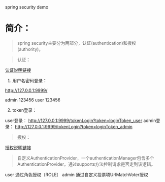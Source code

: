 spring security demo
# 简介：
> spring security主要分为两部分，认证(authentication)和授权(authority)。

> 认证：

[认证说明链接](https://blog.csdn.net/qq_30062125/article/details/86031593)

1. 用户名密码登录：

http://127.0.0.1:9999/

admin 123456
user 123456

2. token登录：

user登录：
http://127.0.0.1:9999/tokenLogin?token=loginToken_user
admin登录：
http://127.0.0.1:9999/tokenLogin?token=loginToken_admin


> 授权：

[授权说明链接](https://blog.csdn.net/qq_30062125/article/details/86031713)

> 自定义AuthenticationProvider，一个authenticationManager包含多个AuthenticationProvider。通过supports方法控制请求是否走到该逻辑。

user 通过角色授权（ROLE）
admin 通过自定义投票项UrlMatchVoter授权
